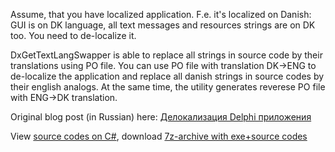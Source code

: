 Assume, that you have localized application. F.e. it's localized on Danish: GUI is on DK language, all text messages and resources strings are on DK too. You need to de-localize it.

DxGetTextLangSwapper is able to replace all strings in source code by their translations using PO file. You can use PO file with translation DK->ENG to de-localize the application and replace all danish strings in source codes by their english analogs. At the same time, the utility generates reverese PO file with ENG->DK translation.

Original blog post (in Russian) here: [Делокализация Delphi приложения](http://derevyanko.blogspot.com/2011/04/delphi.html)

View [source codes on C#](http://code.google.com/p/dvsrc/source/browse/trunk/CSharp/DxGetTextLangSwapper/), download [7z-archive with exe+source codes](http://code.google.com/p/dvsrc/downloads/detail?name=20110423DxGetTextLangSwapper.7z)